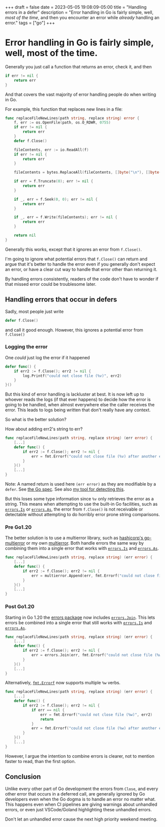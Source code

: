 +++ 
draft = false
date = 2023-05-05 19:08:09-05:00
title = "Handling errors in a defer"
description = "Error handling in Go is fairly simple, well, *most of the time*, and then you encounter an error while *already* handling an error."
tags = ["go"]
+++

# Error handling in Go is fairly simple, well, most of the time.
Generally you just call a function that returns an error, check it, and then 
``` go
if err != nil { 
	return err 
}
```

And that covers the vast majority of error handling people do when writing in Go. 

For example, this function that replaces new lines in a file:

```go
func replaceFileNewLines(path string, replace string) error {
	f, err := os.OpenFile(path, os.O_RDWR, 0755)
	if err != nil {
		return err
	}
	defer f.Close()

	fileContents, err := io.ReadAll(f)
	if err != nil {
		return err
	}

	fileContents = bytes.ReplaceAll(fileContents, []byte("\n"), []byte(replace))

	if err = f.Truncate(0); err != nil {
		return err
	}

	if _, err = f.Seek(0, 0); err != nil {
		return err
	}

	if _, err = f.Write(fileContents); err != nil {
		return err
	}

	return nil
}
```

Generally this works, except that it ignores an error from ```f.Close()```.

I'm going to ignore what potential errors that ```f.Close()``` can return and argue that it's better to handle the 
error even if you generally don't expect an error, or have a clear cut way to handle that error other than returning it.

By handling errors consistently, readers of the code don't have to wonder if that missed error could be troublesome later.

## Handling errors that occur in defers
Sadly, most people just write

```go
defer f.Close()
```

and call it good enough. However, this ignores a potential error from ```f.Close()```

### Logging the error

One *could* just log the error if it happened

```go
defer func() {
	if err2 := f.Close(); err2 != nil {
		log.Printf("could not close file (%v)", err2)
	}
}()
```

But this kind of error handling is lackluster at best. It is now left up to whoever reads the logs (if that ever happens) to decide how the error is going to be handled, when almost everywhere else the caller receives the error. This leads to logs being written that don't really have any context.

So what is the better solution?

How about adding err2's string to err?

```go
func replaceFileNewLines(path string, replace string) (err error) {
	[...]
	defer func() {
        if err2 := f.Close(); err2 != nil {
            err = fmt.Errorf("could not close file (%v) after another error occurred (%w)", err2, err)
        }
    }()
    [...]
}
```

Note: A named return is used here ```(err error)``` as they are modifiable by a ```defer```. See [the Go spec](https://go.dev/ref/spec#Defer_statements). See also [my tool for detecting this](https://github.com/simplylib/defermodafterreturn).

But this loses some type information since ```%v``` only retrieves the error as a string. This means when attempting to use the built-in Go facilities, such as [```errors.Is```](https://pkg.go.dev/errors#Is) or [```errors.As```](https://pkg.go.dev/errors#As), the error from ```f.Close()``` is not receivable or detectable without attempting to do horribly error prone string comparisons.

### Pre Go1.20

The better solution is to use a multierror library, such as [hashicorp's go-multierror](https://github.com/hashicorp/go-multierror) or my own [multierror](https://github.com/simplylib/multierror). Both handle errors the same way by combining them into a single error that works with [```errors.Is```](https://pkg.go.dev/errors#Is) and [```errors.As```](https://pkg.go.dev/errors#As).

```go
func replaceFileNewLines(path string, replace string) (err error) {
	[...]
    defer func() {
        if err2 := f.Close(); err2 != nil {
            err = multierror.Append(err, fmt.Errorf("could not close file (%w)", err2))
        }
    }()
    [...]
}
```

### Post Go1.20

Starting in Go 1.20 the [errors package](https://pkg.go.dev/errors) now includes [```errors.Join```](https://pkg.go.dev/errors#Join). This lets errors be combined into a single error that still works with [```errors.Is```](https://pkg.go.dev/errors#Is) and [```errors.As```](https://pkg.go.dev/errors#As).


```go
func replaceFileNewLines(path string, replace string) (err error) {
    [...]
	defer func() {
        if err2 := f.Close(); err2 != nil {
            err = errors.Join(err, fmt.Errorf("could not close file (%w)", err2))
        }
    }()
    [...]
}
```

Alternatively, [```fmt.Errorf```](https://pkg.go.dev/fmt#Errorf) now supports multiple ```%w``` verbs.

```go
func replaceFileNewLines(path string, replace string) (err error) {
    [...]
	defer func() {
        if err2 := f.Close(); err2 != nil {
            if err == nil {
                err = fmt.Errorf("could not close file (%w)", err2)
                return
            }
            err = fmt.Errorf("could not close file (%w) after another error occurred (%w)", err2, err)
        }
    }()
    [...]
}
```

However, I argue the intention to combine errors is clearer, not to mention faster to read, than the first option.

## Conclusion
Unlike every other part of Go development the errors from ```Close```, and every other error that occurs in a deferred call, are generally ignored by Go developers even when the Go dogma is to handle an error no matter what. This happens even when CI pipelines are giving warnings about unhandled errors, or even just VSCode/Goland highlighting these unhandled errors. 

Don't let an unhandled error cause the next high priority weekend meeting.
